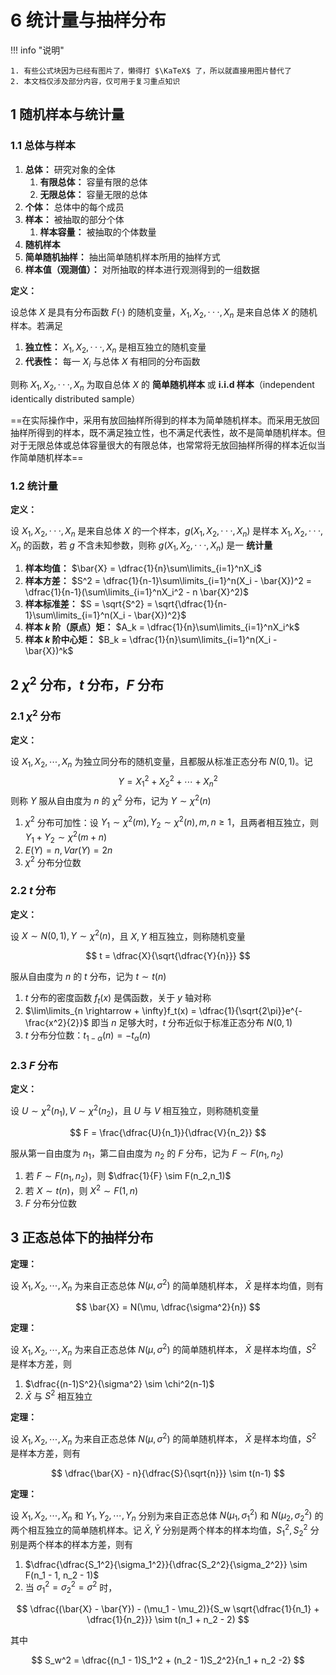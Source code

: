 # 6 统计量与抽样分布

<!-- !!! tip "说明"

    此文档正在更新中…… -->

!!! info "说明"

    1. 有些公式块因为已经有图片了，懒得打 $\KaTeX$ 了，所以就直接用图片替代了
    2. 本文档仅涉及部分内容，仅可用于复习重点知识

## 1 随机样本与统计量

### 1.1 总体与样本

1. **总体：** 研究对象的全体
      1. **有限总体：** 容量有限的总体
      2. **无限总体：** 容量无限的总体
2. **个体：** 总体中的每个成员
3. **样本：** 被抽取的部分个体
      1. **样本容量：** 被抽取的个体数量
4. **随机样本**
5. **简单随机抽样：** 抽出简单随机样本所用的抽样方式
6. **样本值（观测值）：** 对所抽取的样本进行观测得到的一组数据

**定义：**

设总体 $X$ 是具有分布函数 $F(·)$ 的随机变量，$X_1,X_2,···,X_n$ 是来自总体 $X$ 的随机样本。若满足

1. **独立性：** $X_1,X_2,···,X_n$ 是相互独立的随机变量
2. **代表性：** 每一 $X_i$ 与总体 $X$ 有相同的分布函数

则称 $X_1,X_2,···,X_n$ 为取自总体 $X$ 的 **简单随机样本** 或 **i.i.d 样本**（independent identically distributed sample）

==在实际操作中，采用有放回抽样所得到的样本为简单随机样本。而采用无放回抽样所得到的样本，既不满足独立性，也不满足代表性，故不是简单随机样本。但对于无限总体或总体容量很大的有限总体，也常常将无放回抽样所得的样本近似当作简单随机样本==

### 1.2 统计量

**定义：**

设 $X_1,X_2,···,X_n$ 是来自总体 $X$ 的一个样本，$g(X_1,X_2,···,X_n)$ 是样本 $X_1,X_2,···,X_n$ 的函数，若 $g$ 不含未知参数，则称 $g(X_1,X_2,···,X_n)$ 是一 **统计量**

1. **样本均值：** $\bar{X} = \dfrac{1}{n}\sum\limits_{i=1}^nX_i$
2. **样本方差：** $S^2 = \dfrac{1}{n-1}\sum\limits_{i=1}^n(X_i - \bar{X})^2 = \dfrac{1}{n-1}(\sum\limits_{i=1}^nX_i^2 - n \bar{X}^2)$
3. **样本标准差：** $S = \sqrt{S^2} = \sqrt{\dfrac{1}{n-1}\sum\limits_{i=1}^n(X_i - \bar{X})^2}$
4. **样本 $k$ 阶（原点）矩：** $A_k = \dfrac{1}{n}\sum\limits_{i=1}^nX_i^k$
5. **样本 $k$ 阶中心矩：** $B_k = \dfrac{1}{n}\sum\limits_{i=1}^n(X_i - \bar{X})^k$

## 2 $\chi^2$ 分布，$t$ 分布，$F$ 分布

### 2.1 $\chi^2$ 分布

**定义：**

设 $X_1,X_2,\cdots,X_n$ 为独立同分布的随机变量，且都服从标准正态分布 $N(0,1)$。记
$$
Y = X_1^2 + X_2^2 + \cdots + X_n^2
$$
则称 $Y$ 服从自由度为 $n$ 的 $\chi^2$ 分布，记为 $Y \sim \chi^2(n)$

1. $\chi^2$ 分布可加性：设 $Y_1 \sim \chi^2(m), Y_2 \sim \chi^2(n), m, n \geqslant 1$，且两者相互独立，则 $Y_1 + Y_2 \sim \chi^2(m+n)$
2. $E(Y) = n, Var(Y) = 2n$
3. $\chi^2$ 分布分位数

### 2.2 $t$ 分布

**定义：**

设 $X \sim N(0,1), Y \sim \chi^2(n)$，且 $X,Y$ 相互独立，则称随机变量

$$
t = \dfrac{X}{\sqrt{\dfrac{Y}{n}}}
$$

服从自由度为 $n$ 的 $t$ 分布，记为 $t \sim t(n)$

1. $t$ 分布的密度函数 $f_t(x)$ 是偶函数，关于 $y$ 轴对称
2. $\lim\limits_{n \rightarrow + \infty}f_t(x) = \dfrac{1}{\sqrt{2\pi}}e^{-\frac{x^2}{2}}$ 即当 $n$ 足够大时，$t$ 分布近似于标准正态分布 $N(0,1)$
3. $t$ 分布分位数：$t_{1-\alpha}(n) = -t_\alpha(n)$

### 2.3 $F$ 分布

**定义：**

设 $U \sim \chi^2(n_1), V \sim \chi^2(n_2)$，且 $U$ 与 $V$ 相互独立，则称随机变量

$$
F = \frac{\dfrac{U}{n_1}}{\dfrac{V}{n_2}}
$$

服从第一自由度为 $n_1$，第二自由度为 $n_2$ 的 $F$ 分布，记为 $F \sim F(n_1,n_2)$

1. 若 $F \sim F(n_1,n_2)$，则 $\dfrac{1}{F} \sim F(n_2,n_1)$
2. 若 $X \sim t(n)$，则 $X^2 \sim F(1,n)$
3. $F$ 分布分位数

## 3 正态总体下的抽样分布

**定理：**

设 $X_1, X_2,\cdots, X_n$ 为来自正态总体 $N(\mu, \sigma^2)$ 的简单随机样本， $\bar{X}$ 是样本均值，则有

$$
\bar{X} = N(\mu, \dfrac{\sigma^2}{n})
$$

**定理：**

设 $X_1, X_2,\cdots, X_n$ 为来自正态总体 $N(\mu, \sigma^2)$ 的简单随机样本， $\bar{X}$ 是样本均值，$S^2$ 是样本方差，则

1. $\dfrac{(n-1)S^2}{\sigma^2} \sim \chi^2(n-1)$
2. $\bar{X}$ 与 $S^2$ 相互独立

**定理：**

设 $X_1, X_2,\cdots, X_n$ 为来自正态总体 $N(\mu, \sigma^2)$ 的简单随机样本， $\bar{X}$ 是样本均值，$S^2$ 是样本方差，则有

$$
\dfrac{\bar{X} - n}{\dfrac{S}{\sqrt{n}}} \sim t(n-1)
$$

**定理：**

设 $X_1, X_2,\cdots, X_n$ 和 $Y_1, Y_2,\cdots, Y_n$ 分别为来自正态总体 $N(\mu_1, \sigma_1^2)$ 和 $N(\mu_2, \sigma_2^2)$ 的两个相互独立的简单随机样本。记 $\bar{X},\bar{Y}$ 分别是两个样本的样本均值，$S_1^2, S_2^2$ 分别是两个样本的样本方差，则有

1. $\dfrac{\dfrac{S_1^2}{\sigma_1^2}}{\dfrac{S_2^2}{\sigma_2^2}} \sim F(n_1 - 1, n_2 - 1)$
2. 当 $\sigma_1^2 = \sigma_2^2 = \sigma^2$ 时，

$$
\dfrac{(\bar{X} - \bar{Y}) - (\mu_1 - \mu_2)}{S_w \sqrt{\dfrac{1}{n_1} + \dfrac{1}{n_2}}} \sim t(n_1 + n_2 - 2)
$$

其中

$$
S_w^2 = \dfrac{(n_1 - 1)S_1^2 + (n_2 - 1)S_2^2}{n_1 + n_2 -2}
$$

